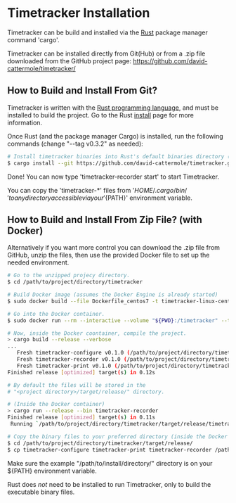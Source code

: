 # Timetracker Installation

Timetracker can be build and installed via the
[Rust](www.rust-lang.org) package manager command 'cargo'.

Timetracker can be installed directly from Git(Hub) or from a .zip
file downloaded from the GitHub project page:
https://github.com/david-cattermole/timetracker/

## How to Build and Install From Git?

Timetracker is written with the [Rust programming
language](www.rust-lang.org), and must be installed to build the
project. Go to the Rust
[install](https://www.rust-lang.org/tools/install) page for more
information.

Once Rust (and the package manager Cargo) is installed, run the
following commands (change "--tag v0.3.2" as needed):
```bash
# Install timetracker binaries into Rust's default binaries directory (${HOME}/.cargo/bin).
$ cargo install --git https://github.com/david-cattermole/timetracker.git --tag v0.3.2 timetracker-configure timetracker-dump timetracker-print timetracker-recorder
```
Done! You can now type 'timetracker-recorder start' to start
Timetracker.

You can copy the 'timetracker-*' files from '${HOME}/.cargo/bin/' to
any directory accessible via your '${PATH}' environment variable.

## How to Build and Install From Zip File? (with Docker)

Alternatively if you want more control you can download the .zip file
from GitHub, unzip the files, then use the provided Docker file to set
up the needed environment.

```bash
# Go to the unzipped projecy directory.
$ cd /path/to/project/directory/timetracker

# Build Docker image (assumes the Docker Engine is already started)
$ sudo docker build --file Dockerfile_centos7 -t timetracker-linux-centos7-build .

# Go into the Docker container.
$ sudo docker run --rm --interactive --volume "${PWD}:/timetracker" --tty timetracker-linux-centos7-build

# Now, inside the Docker coontainer, compile the project.
> cargo build --release --verbose
...
   Fresh timetracker-configure v0.1.0 (/path/to/project/directory/timetracker/configure-bin)
   Fresh timetracker-recorder v0.1.0 (/path/to/project/directory/timetracker/recorder-bin)
   Fresh timetracker-print v0.1.0 (/path/to/project/directory/timetracker/print-bin)
Finished release [optimized] target(s) in 0.12s

# By default the files will be stored in the
# "<project directory>/target/release/" directory.

# (Inside the Docker container)
> cargo run --release --bin timetracker-recorder
Finished release [optimized] target(s) in 0.11s
 Running `/path/to/project/directory/timetracker/target/release/timetracker-recorder`

# Copy the binary files to your preferred directory (inside the Docker container).
$ cd /path/to/project/directory/timetracker/target/release/
$ cp timetracker-configure timetracker-print timetracker-recorder /path/to/install/directory/
```
Make sure the example "/path/to/install/directory/" directory is on
your ${PATH} environment variable.

Rust does *not* need to be installed to run Timetracker, only to build
the executable binary files.
